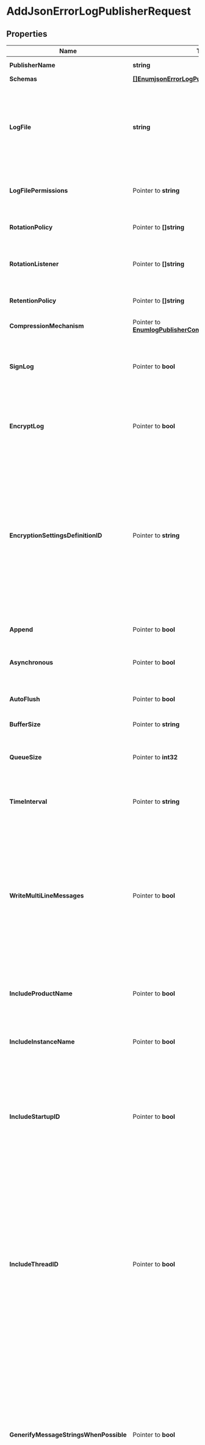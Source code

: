 # AddJsonErrorLogPublisherRequest

## Properties

Name | Type | Description | Notes
------------ | ------------- | ------------- | -------------
**PublisherName** | **string** | Name of the new Log Publisher | 
**Schemas** | [**[]EnumjsonErrorLogPublisherSchemaUrn**](EnumjsonErrorLogPublisherSchemaUrn.md) |  | 
**LogFile** | **string** | The file name to use for the log files generated by the JSON Error Log Publisher. The path to the file can be specified either as relative to the server root or as an absolute path. | 
**LogFilePermissions** | Pointer to **string** | The UNIX permissions of the log files created by this JSON Error Log Publisher. | [optional] 
**RotationPolicy** | Pointer to **[]string** | The rotation policy to use for the JSON Error Log Publisher . | [optional] 
**RotationListener** | Pointer to **[]string** | A listener that should be notified whenever a log file is rotated out of service. | [optional] 
**RetentionPolicy** | Pointer to **[]string** | The retention policy to use for the JSON Error Log Publisher . | [optional] 
**CompressionMechanism** | Pointer to [**EnumlogPublisherCompressionMechanismProp**](EnumlogPublisherCompressionMechanismProp.md) |  | [optional] 
**SignLog** | Pointer to **bool** | Indicates whether the log should be cryptographically signed so that the log content cannot be altered in an undetectable manner. | [optional] 
**EncryptLog** | Pointer to **bool** | Indicates whether log files should be encrypted so that their content is not available to unauthorized users. | [optional] 
**EncryptionSettingsDefinitionID** | Pointer to **string** | Specifies the ID of the encryption settings definition that should be used to encrypt the data. If this is not provided, the server&#39;s preferred encryption settings definition will be used. The \&quot;encryption-settings list\&quot; command can be used to obtain a list of the encryption settings definitions available in the server. | [optional] 
**Append** | Pointer to **bool** | Specifies whether to append to existing log files. | [optional] 
**Asynchronous** | Pointer to **bool** | Indicates whether the JSON Error Log Publisher will publish records asynchronously. | [optional] 
**AutoFlush** | Pointer to **bool** | Specifies whether to flush the writer after every log record. | [optional] 
**BufferSize** | Pointer to **string** | Specifies the log file buffer size. | [optional] 
**QueueSize** | Pointer to **int32** | The maximum number of log records that can be stored in the asynchronous queue. | [optional] 
**TimeInterval** | Pointer to **string** | Specifies the interval at which to check whether the log files need to be rotated. | [optional] 
**WriteMultiLineMessages** | Pointer to **bool** | Indicates whether the JSON objects should be formatted to span multiple lines with a single element on each line. The multi-line format is potentially more user friendly (if administrators may need to look at the log files), but each message will be larger because of the additional spaces and end-of-line markers. | [optional] 
**IncludeProductName** | Pointer to **bool** | Indicates whether log messages should include the product name for the Directory Server. | [optional] 
**IncludeInstanceName** | Pointer to **bool** | Indicates whether log messages should include the instance name for the Directory Server. | [optional] 
**IncludeStartupID** | Pointer to **bool** | Indicates whether log messages should include the startup ID for the Directory Server, which is a value assigned to the server instance at startup and may be used to identify when the server has been restarted. | [optional] 
**IncludeThreadID** | Pointer to **bool** | Indicates whether log messages should include the thread ID for the Directory Server in each log message. This ID can be used to correlate log messages from the same thread within a single log as well as generated by the same thread across different types of log files. More information about the thread with a specific ID can be obtained using the cn&#x3D;JVM Stack Trace,cn&#x3D;monitor entry. | [optional] 
**GenerifyMessageStringsWhenPossible** | Pointer to **bool** | Indicates whether to use the generified version of the log message string (which may use placeholders like %s for a string or %d for an integer), rather than the version of the message with those placeholders replaced with specific values that would normally be written to the log. | [optional] 
**DefaultSeverity** | Pointer to [**[]EnumlogPublisherDefaultSeverityProp**](EnumlogPublisherDefaultSeverityProp.md) |  | [optional] 
**OverrideSeverity** | Pointer to **[]string** | Specifies the override severity levels for the logger based on the category of the messages. | [optional] 
**Description** | Pointer to **string** | A description for this Log Publisher | [optional] 
**Enabled** | **bool** | Indicates whether the Log Publisher is enabled for use. | 
**LoggingErrorBehavior** | Pointer to [**EnumlogPublisherLoggingErrorBehaviorProp**](EnumlogPublisherLoggingErrorBehaviorProp.md) |  | [optional] 

## Methods

### NewAddJsonErrorLogPublisherRequest

`func NewAddJsonErrorLogPublisherRequest(publisherName string, schemas []EnumjsonErrorLogPublisherSchemaUrn, logFile string, enabled bool, ) *AddJsonErrorLogPublisherRequest`

NewAddJsonErrorLogPublisherRequest instantiates a new AddJsonErrorLogPublisherRequest object
This constructor will assign default values to properties that have it defined,
and makes sure properties required by API are set, but the set of arguments
will change when the set of required properties is changed

### NewAddJsonErrorLogPublisherRequestWithDefaults

`func NewAddJsonErrorLogPublisherRequestWithDefaults() *AddJsonErrorLogPublisherRequest`

NewAddJsonErrorLogPublisherRequestWithDefaults instantiates a new AddJsonErrorLogPublisherRequest object
This constructor will only assign default values to properties that have it defined,
but it doesn't guarantee that properties required by API are set

### GetPublisherName

`func (o *AddJsonErrorLogPublisherRequest) GetPublisherName() string`

GetPublisherName returns the PublisherName field if non-nil, zero value otherwise.

### GetPublisherNameOk

`func (o *AddJsonErrorLogPublisherRequest) GetPublisherNameOk() (*string, bool)`

GetPublisherNameOk returns a tuple with the PublisherName field if it's non-nil, zero value otherwise
and a boolean to check if the value has been set.

### SetPublisherName

`func (o *AddJsonErrorLogPublisherRequest) SetPublisherName(v string)`

SetPublisherName sets PublisherName field to given value.


### GetSchemas

`func (o *AddJsonErrorLogPublisherRequest) GetSchemas() []EnumjsonErrorLogPublisherSchemaUrn`

GetSchemas returns the Schemas field if non-nil, zero value otherwise.

### GetSchemasOk

`func (o *AddJsonErrorLogPublisherRequest) GetSchemasOk() (*[]EnumjsonErrorLogPublisherSchemaUrn, bool)`

GetSchemasOk returns a tuple with the Schemas field if it's non-nil, zero value otherwise
and a boolean to check if the value has been set.

### SetSchemas

`func (o *AddJsonErrorLogPublisherRequest) SetSchemas(v []EnumjsonErrorLogPublisherSchemaUrn)`

SetSchemas sets Schemas field to given value.


### GetLogFile

`func (o *AddJsonErrorLogPublisherRequest) GetLogFile() string`

GetLogFile returns the LogFile field if non-nil, zero value otherwise.

### GetLogFileOk

`func (o *AddJsonErrorLogPublisherRequest) GetLogFileOk() (*string, bool)`

GetLogFileOk returns a tuple with the LogFile field if it's non-nil, zero value otherwise
and a boolean to check if the value has been set.

### SetLogFile

`func (o *AddJsonErrorLogPublisherRequest) SetLogFile(v string)`

SetLogFile sets LogFile field to given value.


### GetLogFilePermissions

`func (o *AddJsonErrorLogPublisherRequest) GetLogFilePermissions() string`

GetLogFilePermissions returns the LogFilePermissions field if non-nil, zero value otherwise.

### GetLogFilePermissionsOk

`func (o *AddJsonErrorLogPublisherRequest) GetLogFilePermissionsOk() (*string, bool)`

GetLogFilePermissionsOk returns a tuple with the LogFilePermissions field if it's non-nil, zero value otherwise
and a boolean to check if the value has been set.

### SetLogFilePermissions

`func (o *AddJsonErrorLogPublisherRequest) SetLogFilePermissions(v string)`

SetLogFilePermissions sets LogFilePermissions field to given value.

### HasLogFilePermissions

`func (o *AddJsonErrorLogPublisherRequest) HasLogFilePermissions() bool`

HasLogFilePermissions returns a boolean if a field has been set.

### GetRotationPolicy

`func (o *AddJsonErrorLogPublisherRequest) GetRotationPolicy() []string`

GetRotationPolicy returns the RotationPolicy field if non-nil, zero value otherwise.

### GetRotationPolicyOk

`func (o *AddJsonErrorLogPublisherRequest) GetRotationPolicyOk() (*[]string, bool)`

GetRotationPolicyOk returns a tuple with the RotationPolicy field if it's non-nil, zero value otherwise
and a boolean to check if the value has been set.

### SetRotationPolicy

`func (o *AddJsonErrorLogPublisherRequest) SetRotationPolicy(v []string)`

SetRotationPolicy sets RotationPolicy field to given value.

### HasRotationPolicy

`func (o *AddJsonErrorLogPublisherRequest) HasRotationPolicy() bool`

HasRotationPolicy returns a boolean if a field has been set.

### GetRotationListener

`func (o *AddJsonErrorLogPublisherRequest) GetRotationListener() []string`

GetRotationListener returns the RotationListener field if non-nil, zero value otherwise.

### GetRotationListenerOk

`func (o *AddJsonErrorLogPublisherRequest) GetRotationListenerOk() (*[]string, bool)`

GetRotationListenerOk returns a tuple with the RotationListener field if it's non-nil, zero value otherwise
and a boolean to check if the value has been set.

### SetRotationListener

`func (o *AddJsonErrorLogPublisherRequest) SetRotationListener(v []string)`

SetRotationListener sets RotationListener field to given value.

### HasRotationListener

`func (o *AddJsonErrorLogPublisherRequest) HasRotationListener() bool`

HasRotationListener returns a boolean if a field has been set.

### GetRetentionPolicy

`func (o *AddJsonErrorLogPublisherRequest) GetRetentionPolicy() []string`

GetRetentionPolicy returns the RetentionPolicy field if non-nil, zero value otherwise.

### GetRetentionPolicyOk

`func (o *AddJsonErrorLogPublisherRequest) GetRetentionPolicyOk() (*[]string, bool)`

GetRetentionPolicyOk returns a tuple with the RetentionPolicy field if it's non-nil, zero value otherwise
and a boolean to check if the value has been set.

### SetRetentionPolicy

`func (o *AddJsonErrorLogPublisherRequest) SetRetentionPolicy(v []string)`

SetRetentionPolicy sets RetentionPolicy field to given value.

### HasRetentionPolicy

`func (o *AddJsonErrorLogPublisherRequest) HasRetentionPolicy() bool`

HasRetentionPolicy returns a boolean if a field has been set.

### GetCompressionMechanism

`func (o *AddJsonErrorLogPublisherRequest) GetCompressionMechanism() EnumlogPublisherCompressionMechanismProp`

GetCompressionMechanism returns the CompressionMechanism field if non-nil, zero value otherwise.

### GetCompressionMechanismOk

`func (o *AddJsonErrorLogPublisherRequest) GetCompressionMechanismOk() (*EnumlogPublisherCompressionMechanismProp, bool)`

GetCompressionMechanismOk returns a tuple with the CompressionMechanism field if it's non-nil, zero value otherwise
and a boolean to check if the value has been set.

### SetCompressionMechanism

`func (o *AddJsonErrorLogPublisherRequest) SetCompressionMechanism(v EnumlogPublisherCompressionMechanismProp)`

SetCompressionMechanism sets CompressionMechanism field to given value.

### HasCompressionMechanism

`func (o *AddJsonErrorLogPublisherRequest) HasCompressionMechanism() bool`

HasCompressionMechanism returns a boolean if a field has been set.

### GetSignLog

`func (o *AddJsonErrorLogPublisherRequest) GetSignLog() bool`

GetSignLog returns the SignLog field if non-nil, zero value otherwise.

### GetSignLogOk

`func (o *AddJsonErrorLogPublisherRequest) GetSignLogOk() (*bool, bool)`

GetSignLogOk returns a tuple with the SignLog field if it's non-nil, zero value otherwise
and a boolean to check if the value has been set.

### SetSignLog

`func (o *AddJsonErrorLogPublisherRequest) SetSignLog(v bool)`

SetSignLog sets SignLog field to given value.

### HasSignLog

`func (o *AddJsonErrorLogPublisherRequest) HasSignLog() bool`

HasSignLog returns a boolean if a field has been set.

### GetEncryptLog

`func (o *AddJsonErrorLogPublisherRequest) GetEncryptLog() bool`

GetEncryptLog returns the EncryptLog field if non-nil, zero value otherwise.

### GetEncryptLogOk

`func (o *AddJsonErrorLogPublisherRequest) GetEncryptLogOk() (*bool, bool)`

GetEncryptLogOk returns a tuple with the EncryptLog field if it's non-nil, zero value otherwise
and a boolean to check if the value has been set.

### SetEncryptLog

`func (o *AddJsonErrorLogPublisherRequest) SetEncryptLog(v bool)`

SetEncryptLog sets EncryptLog field to given value.

### HasEncryptLog

`func (o *AddJsonErrorLogPublisherRequest) HasEncryptLog() bool`

HasEncryptLog returns a boolean if a field has been set.

### GetEncryptionSettingsDefinitionID

`func (o *AddJsonErrorLogPublisherRequest) GetEncryptionSettingsDefinitionID() string`

GetEncryptionSettingsDefinitionID returns the EncryptionSettingsDefinitionID field if non-nil, zero value otherwise.

### GetEncryptionSettingsDefinitionIDOk

`func (o *AddJsonErrorLogPublisherRequest) GetEncryptionSettingsDefinitionIDOk() (*string, bool)`

GetEncryptionSettingsDefinitionIDOk returns a tuple with the EncryptionSettingsDefinitionID field if it's non-nil, zero value otherwise
and a boolean to check if the value has been set.

### SetEncryptionSettingsDefinitionID

`func (o *AddJsonErrorLogPublisherRequest) SetEncryptionSettingsDefinitionID(v string)`

SetEncryptionSettingsDefinitionID sets EncryptionSettingsDefinitionID field to given value.

### HasEncryptionSettingsDefinitionID

`func (o *AddJsonErrorLogPublisherRequest) HasEncryptionSettingsDefinitionID() bool`

HasEncryptionSettingsDefinitionID returns a boolean if a field has been set.

### GetAppend

`func (o *AddJsonErrorLogPublisherRequest) GetAppend() bool`

GetAppend returns the Append field if non-nil, zero value otherwise.

### GetAppendOk

`func (o *AddJsonErrorLogPublisherRequest) GetAppendOk() (*bool, bool)`

GetAppendOk returns a tuple with the Append field if it's non-nil, zero value otherwise
and a boolean to check if the value has been set.

### SetAppend

`func (o *AddJsonErrorLogPublisherRequest) SetAppend(v bool)`

SetAppend sets Append field to given value.

### HasAppend

`func (o *AddJsonErrorLogPublisherRequest) HasAppend() bool`

HasAppend returns a boolean if a field has been set.

### GetAsynchronous

`func (o *AddJsonErrorLogPublisherRequest) GetAsynchronous() bool`

GetAsynchronous returns the Asynchronous field if non-nil, zero value otherwise.

### GetAsynchronousOk

`func (o *AddJsonErrorLogPublisherRequest) GetAsynchronousOk() (*bool, bool)`

GetAsynchronousOk returns a tuple with the Asynchronous field if it's non-nil, zero value otherwise
and a boolean to check if the value has been set.

### SetAsynchronous

`func (o *AddJsonErrorLogPublisherRequest) SetAsynchronous(v bool)`

SetAsynchronous sets Asynchronous field to given value.

### HasAsynchronous

`func (o *AddJsonErrorLogPublisherRequest) HasAsynchronous() bool`

HasAsynchronous returns a boolean if a field has been set.

### GetAutoFlush

`func (o *AddJsonErrorLogPublisherRequest) GetAutoFlush() bool`

GetAutoFlush returns the AutoFlush field if non-nil, zero value otherwise.

### GetAutoFlushOk

`func (o *AddJsonErrorLogPublisherRequest) GetAutoFlushOk() (*bool, bool)`

GetAutoFlushOk returns a tuple with the AutoFlush field if it's non-nil, zero value otherwise
and a boolean to check if the value has been set.

### SetAutoFlush

`func (o *AddJsonErrorLogPublisherRequest) SetAutoFlush(v bool)`

SetAutoFlush sets AutoFlush field to given value.

### HasAutoFlush

`func (o *AddJsonErrorLogPublisherRequest) HasAutoFlush() bool`

HasAutoFlush returns a boolean if a field has been set.

### GetBufferSize

`func (o *AddJsonErrorLogPublisherRequest) GetBufferSize() string`

GetBufferSize returns the BufferSize field if non-nil, zero value otherwise.

### GetBufferSizeOk

`func (o *AddJsonErrorLogPublisherRequest) GetBufferSizeOk() (*string, bool)`

GetBufferSizeOk returns a tuple with the BufferSize field if it's non-nil, zero value otherwise
and a boolean to check if the value has been set.

### SetBufferSize

`func (o *AddJsonErrorLogPublisherRequest) SetBufferSize(v string)`

SetBufferSize sets BufferSize field to given value.

### HasBufferSize

`func (o *AddJsonErrorLogPublisherRequest) HasBufferSize() bool`

HasBufferSize returns a boolean if a field has been set.

### GetQueueSize

`func (o *AddJsonErrorLogPublisherRequest) GetQueueSize() int32`

GetQueueSize returns the QueueSize field if non-nil, zero value otherwise.

### GetQueueSizeOk

`func (o *AddJsonErrorLogPublisherRequest) GetQueueSizeOk() (*int32, bool)`

GetQueueSizeOk returns a tuple with the QueueSize field if it's non-nil, zero value otherwise
and a boolean to check if the value has been set.

### SetQueueSize

`func (o *AddJsonErrorLogPublisherRequest) SetQueueSize(v int32)`

SetQueueSize sets QueueSize field to given value.

### HasQueueSize

`func (o *AddJsonErrorLogPublisherRequest) HasQueueSize() bool`

HasQueueSize returns a boolean if a field has been set.

### GetTimeInterval

`func (o *AddJsonErrorLogPublisherRequest) GetTimeInterval() string`

GetTimeInterval returns the TimeInterval field if non-nil, zero value otherwise.

### GetTimeIntervalOk

`func (o *AddJsonErrorLogPublisherRequest) GetTimeIntervalOk() (*string, bool)`

GetTimeIntervalOk returns a tuple with the TimeInterval field if it's non-nil, zero value otherwise
and a boolean to check if the value has been set.

### SetTimeInterval

`func (o *AddJsonErrorLogPublisherRequest) SetTimeInterval(v string)`

SetTimeInterval sets TimeInterval field to given value.

### HasTimeInterval

`func (o *AddJsonErrorLogPublisherRequest) HasTimeInterval() bool`

HasTimeInterval returns a boolean if a field has been set.

### GetWriteMultiLineMessages

`func (o *AddJsonErrorLogPublisherRequest) GetWriteMultiLineMessages() bool`

GetWriteMultiLineMessages returns the WriteMultiLineMessages field if non-nil, zero value otherwise.

### GetWriteMultiLineMessagesOk

`func (o *AddJsonErrorLogPublisherRequest) GetWriteMultiLineMessagesOk() (*bool, bool)`

GetWriteMultiLineMessagesOk returns a tuple with the WriteMultiLineMessages field if it's non-nil, zero value otherwise
and a boolean to check if the value has been set.

### SetWriteMultiLineMessages

`func (o *AddJsonErrorLogPublisherRequest) SetWriteMultiLineMessages(v bool)`

SetWriteMultiLineMessages sets WriteMultiLineMessages field to given value.

### HasWriteMultiLineMessages

`func (o *AddJsonErrorLogPublisherRequest) HasWriteMultiLineMessages() bool`

HasWriteMultiLineMessages returns a boolean if a field has been set.

### GetIncludeProductName

`func (o *AddJsonErrorLogPublisherRequest) GetIncludeProductName() bool`

GetIncludeProductName returns the IncludeProductName field if non-nil, zero value otherwise.

### GetIncludeProductNameOk

`func (o *AddJsonErrorLogPublisherRequest) GetIncludeProductNameOk() (*bool, bool)`

GetIncludeProductNameOk returns a tuple with the IncludeProductName field if it's non-nil, zero value otherwise
and a boolean to check if the value has been set.

### SetIncludeProductName

`func (o *AddJsonErrorLogPublisherRequest) SetIncludeProductName(v bool)`

SetIncludeProductName sets IncludeProductName field to given value.

### HasIncludeProductName

`func (o *AddJsonErrorLogPublisherRequest) HasIncludeProductName() bool`

HasIncludeProductName returns a boolean if a field has been set.

### GetIncludeInstanceName

`func (o *AddJsonErrorLogPublisherRequest) GetIncludeInstanceName() bool`

GetIncludeInstanceName returns the IncludeInstanceName field if non-nil, zero value otherwise.

### GetIncludeInstanceNameOk

`func (o *AddJsonErrorLogPublisherRequest) GetIncludeInstanceNameOk() (*bool, bool)`

GetIncludeInstanceNameOk returns a tuple with the IncludeInstanceName field if it's non-nil, zero value otherwise
and a boolean to check if the value has been set.

### SetIncludeInstanceName

`func (o *AddJsonErrorLogPublisherRequest) SetIncludeInstanceName(v bool)`

SetIncludeInstanceName sets IncludeInstanceName field to given value.

### HasIncludeInstanceName

`func (o *AddJsonErrorLogPublisherRequest) HasIncludeInstanceName() bool`

HasIncludeInstanceName returns a boolean if a field has been set.

### GetIncludeStartupID

`func (o *AddJsonErrorLogPublisherRequest) GetIncludeStartupID() bool`

GetIncludeStartupID returns the IncludeStartupID field if non-nil, zero value otherwise.

### GetIncludeStartupIDOk

`func (o *AddJsonErrorLogPublisherRequest) GetIncludeStartupIDOk() (*bool, bool)`

GetIncludeStartupIDOk returns a tuple with the IncludeStartupID field if it's non-nil, zero value otherwise
and a boolean to check if the value has been set.

### SetIncludeStartupID

`func (o *AddJsonErrorLogPublisherRequest) SetIncludeStartupID(v bool)`

SetIncludeStartupID sets IncludeStartupID field to given value.

### HasIncludeStartupID

`func (o *AddJsonErrorLogPublisherRequest) HasIncludeStartupID() bool`

HasIncludeStartupID returns a boolean if a field has been set.

### GetIncludeThreadID

`func (o *AddJsonErrorLogPublisherRequest) GetIncludeThreadID() bool`

GetIncludeThreadID returns the IncludeThreadID field if non-nil, zero value otherwise.

### GetIncludeThreadIDOk

`func (o *AddJsonErrorLogPublisherRequest) GetIncludeThreadIDOk() (*bool, bool)`

GetIncludeThreadIDOk returns a tuple with the IncludeThreadID field if it's non-nil, zero value otherwise
and a boolean to check if the value has been set.

### SetIncludeThreadID

`func (o *AddJsonErrorLogPublisherRequest) SetIncludeThreadID(v bool)`

SetIncludeThreadID sets IncludeThreadID field to given value.

### HasIncludeThreadID

`func (o *AddJsonErrorLogPublisherRequest) HasIncludeThreadID() bool`

HasIncludeThreadID returns a boolean if a field has been set.

### GetGenerifyMessageStringsWhenPossible

`func (o *AddJsonErrorLogPublisherRequest) GetGenerifyMessageStringsWhenPossible() bool`

GetGenerifyMessageStringsWhenPossible returns the GenerifyMessageStringsWhenPossible field if non-nil, zero value otherwise.

### GetGenerifyMessageStringsWhenPossibleOk

`func (o *AddJsonErrorLogPublisherRequest) GetGenerifyMessageStringsWhenPossibleOk() (*bool, bool)`

GetGenerifyMessageStringsWhenPossibleOk returns a tuple with the GenerifyMessageStringsWhenPossible field if it's non-nil, zero value otherwise
and a boolean to check if the value has been set.

### SetGenerifyMessageStringsWhenPossible

`func (o *AddJsonErrorLogPublisherRequest) SetGenerifyMessageStringsWhenPossible(v bool)`

SetGenerifyMessageStringsWhenPossible sets GenerifyMessageStringsWhenPossible field to given value.

### HasGenerifyMessageStringsWhenPossible

`func (o *AddJsonErrorLogPublisherRequest) HasGenerifyMessageStringsWhenPossible() bool`

HasGenerifyMessageStringsWhenPossible returns a boolean if a field has been set.

### GetDefaultSeverity

`func (o *AddJsonErrorLogPublisherRequest) GetDefaultSeverity() []EnumlogPublisherDefaultSeverityProp`

GetDefaultSeverity returns the DefaultSeverity field if non-nil, zero value otherwise.

### GetDefaultSeverityOk

`func (o *AddJsonErrorLogPublisherRequest) GetDefaultSeverityOk() (*[]EnumlogPublisherDefaultSeverityProp, bool)`

GetDefaultSeverityOk returns a tuple with the DefaultSeverity field if it's non-nil, zero value otherwise
and a boolean to check if the value has been set.

### SetDefaultSeverity

`func (o *AddJsonErrorLogPublisherRequest) SetDefaultSeverity(v []EnumlogPublisherDefaultSeverityProp)`

SetDefaultSeverity sets DefaultSeverity field to given value.

### HasDefaultSeverity

`func (o *AddJsonErrorLogPublisherRequest) HasDefaultSeverity() bool`

HasDefaultSeverity returns a boolean if a field has been set.

### GetOverrideSeverity

`func (o *AddJsonErrorLogPublisherRequest) GetOverrideSeverity() []string`

GetOverrideSeverity returns the OverrideSeverity field if non-nil, zero value otherwise.

### GetOverrideSeverityOk

`func (o *AddJsonErrorLogPublisherRequest) GetOverrideSeverityOk() (*[]string, bool)`

GetOverrideSeverityOk returns a tuple with the OverrideSeverity field if it's non-nil, zero value otherwise
and a boolean to check if the value has been set.

### SetOverrideSeverity

`func (o *AddJsonErrorLogPublisherRequest) SetOverrideSeverity(v []string)`

SetOverrideSeverity sets OverrideSeverity field to given value.

### HasOverrideSeverity

`func (o *AddJsonErrorLogPublisherRequest) HasOverrideSeverity() bool`

HasOverrideSeverity returns a boolean if a field has been set.

### GetDescription

`func (o *AddJsonErrorLogPublisherRequest) GetDescription() string`

GetDescription returns the Description field if non-nil, zero value otherwise.

### GetDescriptionOk

`func (o *AddJsonErrorLogPublisherRequest) GetDescriptionOk() (*string, bool)`

GetDescriptionOk returns a tuple with the Description field if it's non-nil, zero value otherwise
and a boolean to check if the value has been set.

### SetDescription

`func (o *AddJsonErrorLogPublisherRequest) SetDescription(v string)`

SetDescription sets Description field to given value.

### HasDescription

`func (o *AddJsonErrorLogPublisherRequest) HasDescription() bool`

HasDescription returns a boolean if a field has been set.

### GetEnabled

`func (o *AddJsonErrorLogPublisherRequest) GetEnabled() bool`

GetEnabled returns the Enabled field if non-nil, zero value otherwise.

### GetEnabledOk

`func (o *AddJsonErrorLogPublisherRequest) GetEnabledOk() (*bool, bool)`

GetEnabledOk returns a tuple with the Enabled field if it's non-nil, zero value otherwise
and a boolean to check if the value has been set.

### SetEnabled

`func (o *AddJsonErrorLogPublisherRequest) SetEnabled(v bool)`

SetEnabled sets Enabled field to given value.


### GetLoggingErrorBehavior

`func (o *AddJsonErrorLogPublisherRequest) GetLoggingErrorBehavior() EnumlogPublisherLoggingErrorBehaviorProp`

GetLoggingErrorBehavior returns the LoggingErrorBehavior field if non-nil, zero value otherwise.

### GetLoggingErrorBehaviorOk

`func (o *AddJsonErrorLogPublisherRequest) GetLoggingErrorBehaviorOk() (*EnumlogPublisherLoggingErrorBehaviorProp, bool)`

GetLoggingErrorBehaviorOk returns a tuple with the LoggingErrorBehavior field if it's non-nil, zero value otherwise
and a boolean to check if the value has been set.

### SetLoggingErrorBehavior

`func (o *AddJsonErrorLogPublisherRequest) SetLoggingErrorBehavior(v EnumlogPublisherLoggingErrorBehaviorProp)`

SetLoggingErrorBehavior sets LoggingErrorBehavior field to given value.

### HasLoggingErrorBehavior

`func (o *AddJsonErrorLogPublisherRequest) HasLoggingErrorBehavior() bool`

HasLoggingErrorBehavior returns a boolean if a field has been set.


[[Back to Model list]](../README.md#documentation-for-models) [[Back to API list]](../README.md#documentation-for-api-endpoints) [[Back to README]](../README.md)


